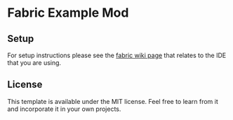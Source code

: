 # Fabric Example Mod

## Setup

For setup instructions please see the [fabric wiki page](https://fabricmc.net/wiki/tutorial:setup) that relates to the
IDE that you are using.

## License

This template is available under the MIT license. Feel free to learn from it and incorporate it in your own projects.
